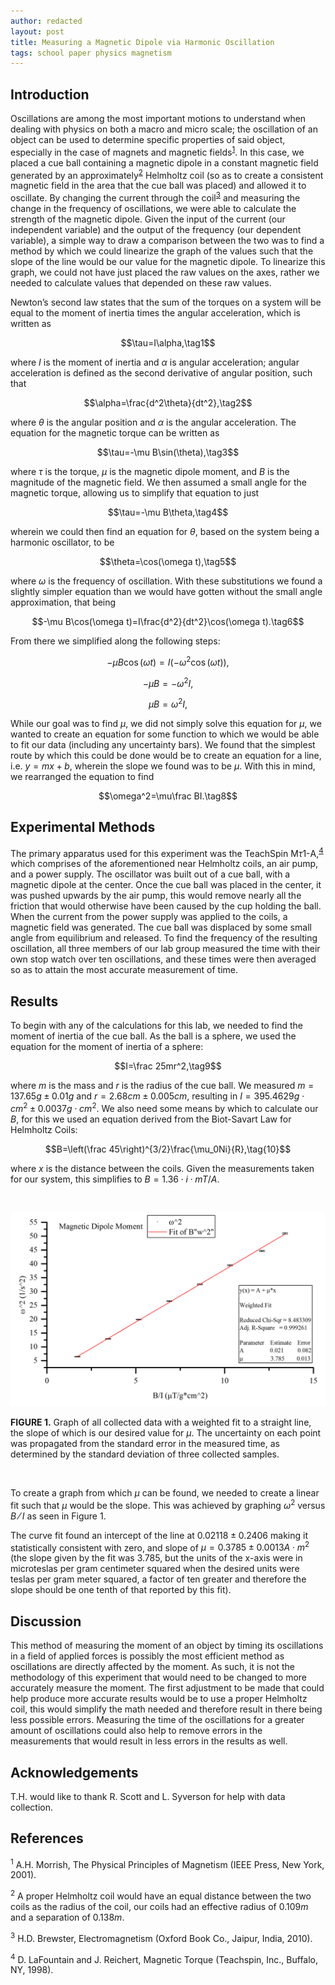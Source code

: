 ```yaml
---
author: redacted
layout: post
title: Measuring a Magnetic Dipole via Harmonic Oscillation
tags: school paper physics magnetism
---
```


## Introduction

Oscillations are among the most important motions to understand when dealing
with physics on both a macro and micro scale; the oscillation of an object can
be used to determine specific properties of said object, especially in the case
of magnets and magnetic fields<sup><a href="#1">1</a></sup>. In this case, we
placed a cue ball containing a magnetic dipole in a constant magnetic field
generated by an approximately<sup><a href="#2">2</a></sup> Helmholtz coil (so
as to create a consistent magnetic field in the area that the cue ball was
placed) and allowed it to oscillate. By changing the current through the
coil<sup><a href="#3">3</a></sup> and measuring the change in the frequency of
oscillations, we were able to calculate the strength of the magnetic dipole.
Given the input of the current (our independent variable) and the output of the
frequency (our dependent variable), a simple way to draw a comparison between
the two was to find a method by which we could linearize the graph of the values
such that the slope of the line would be our value for the magnetic dipole. To
linearize this graph, we could not have just placed the raw values on the axes,
rather we needed to calculate values that depended on these raw values.

Newton’s second law states that the sum of the torques on a system will be equal
to the moment of inertia times the angular acceleration, which is written as

$$\tau=I\alpha,\tag1$$

where $I$ is the moment of inertia and $\alpha$ is angular acceleration; angular
acceleration is defined as the second derivative of angular position, such that

$$\alpha=\frac{d^2\theta}{dt^2},\tag2$$

where $\theta$ is the angular position and $\alpha$ is the angular acceleration.
The equation for the magnetic torque can be written as

$$\tau=-\mu B\sin(\theta),\tag3$$

where $\tau$ is the torque, $\mu$ is the magnetic dipole moment, and $B$ is the
magnitude of the magnetic field. We then assumed a small angle for the magnetic
torque, allowing us to simplify that equation to just

$$\tau=-\mu B\theta,\tag4$$

wherein we could then find an equation for $\theta$, based on the system being a
harmonic oscillator, to be

$$\theta=\cos(\omega t),\tag5$$

where $\omega$ is the frequency of oscillation. With these substitutions we
found a slightly simpler equation than we would have gotten without the small
angle approximation, that being

$$-\mu B\cos(\omega t)=I\frac{d^2}{dt^2}\cos(\omega t).\tag6$$

From there we simplified along the following steps:

$$-\mu B\cos(\omega t)=I(-\omega^2\cos(\omega t)),\tag{7a}$$

$$-\mu B=-\omega^2I,\tag{7b}$$

$$\mu B=\omega^2I,\tag{7c}$$

While our goal was to find $\mu$, we did not simply solve this equation for
$\mu$, we wanted to create an equation for some function to which we would be
able to fit our data (including any uncertainty bars). We found that the
simplest route by which this could be done would be to create an equation for a
line, i.e. $y=mx+b$, wherein the slope we found was to be $\mu$. With this in
mind, we rearranged the equation to find

$$\omega^2=\mu\frac BI.\tag8$$

## Experimental Methods

The primary apparatus used for this experiment was the TeachSpin
M$\tau$1-A,<sup><a href="#4">4</a></sup> which comprises of the aforementioned
near Helmholtz coils, an air pump, and a power supply. The oscillator was built
out of a cue ball, with a magnetic dipole at the center. Once the cue ball was
placed in the center, it was pushed upwards by the air pump, this would remove
nearly all the friction that would otherwise have been caused by the cup holding
the ball. When the current from the power supply was applied to the coils, a
magnetic field was generated. The cue ball was displaced by some small angle
from equilibrium and released. To find the frequency of the resulting
oscillation, all three members of our lab group measured the time with their own
stop watch over ten oscillations, and these times were then averaged so as to
attain the most accurate measurement of time.

## Results

To begin with any of the calculations for this lab, we needed to find the moment
of inertia of the cue ball. As the ball is a sphere, we used the equation for
the moment of inertia of a sphere:

$$I=\frac 25mr^2,\tag9$$

where $m$ is the mass and $r$ is the radius of the cue ball. We measured
$m=137.65g\pm0.01g$ and $r=2.68cm\pm0.005cm$, resulting in $I=395.4629g\cdot
cm^2\pm0.0037g\cdot cm^2$. We also need some means by which to calculate our
$B$, for this we used an equation derived from the Biot-Savart Law for Helmholtz
Coils:

$$B=\left(\frac 45\right)^{3/2}\frac{\mu_0Ni}{R},\tag{10}$$

where $x$ is the distance between the coils. Given the measurements taken for
our system, this simplifies to $B=1.36\cdot i \cdot mT/A$.

<br>

![Magnetic Dipole Moment](/assets/img/dipole.png)

**FIGURE 1.** Graph of all collected data with a weighted fit to a straight
line, the slope of which is our desired value for $\mu$. The uncertainty on each
point was propagated from the standard error in the measured time, as determined
by the standard deviation of three collected samples.

<br>

To create a graph from which $\mu$ can be found, we needed to create a linear
fit such that $\mu$ would be the slope. This was achieved by graphing $\omega^2$
versus $B⁄I$ as seen in Figure 1.

The curve fit found an intercept of the line at $0.02118\pm0.2406$ making it
statistically consistent with zero, and slope of $\mu=0.3785\pm0.0013
A\cdot m^2$  (the slope given by the fit was $3.785$, but the units of the
x-axis were in microteslas per gram centimeter squared when the desired units
were teslas per gram meter squared, a factor of ten greater and therefore the
slope should be one tenth of that reported by this fit).

## Discussion

This method of measuring the moment of an object by timing its oscillations in a
field of applied forces is possibly the most efficient method as oscillations
are directly affected by the moment. As such, it is not the methodology of this
experiment that would need to be changed to more accurately measure the moment.
The first adjustment to be made that could help produce more accurate results
would be to use a proper Helmholtz coil, this would simplify the math needed and
therefore result in there being less possible errors. Measuring the time of the
oscillations for a greater amount of oscillations could also help to remove
errors in the measurements that would result in less errors in the results as
well.

## Acknowledgements

T.H. would like to thank R. Scott and L. Syverson for help with data collection.

## References

<sup><a name="1">1</a></sup> A.H. Morrish, The Physical Principles of Magnetism
(IEEE Press, New York, 2001).

<sup><a name="2">2</a></sup> A proper Helmholtz coil would have an equal
distance between the two coils as the radius of the coil, our coils had an
effective radius of $0.109m$ and a separation of $0.138m$.

<sup><a name="3">3</a></sup> H.D. Brewster, Electromagnetism (Oxford Book Co.,
Jaipur, India, 2010).

<sup><a name="4">4</a></sup> D. LaFountain and J. Reichert, Magnetic Torque
(Teachspin, Inc., Buffalo, NY, 1998).
